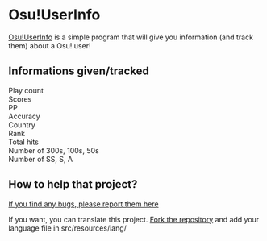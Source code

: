 Osu!UserInfo
=========

[Osu!UserInfo](https://osu.ppy.sh/forum/p/3094583) is a simple program that will give you information (and track them) about a Osu! user!

Informations given/tracked
-----------------------
Play count  
Scores  
PP  
Accuracy  
Country  
Rank  
Total hits  
Number of 300s, 100s, 50s  
Number of SS, S, A  

How to help that project?
-----------------------

[If you find any bugs, please report them here](https://github.com/MrCraftCod/Osu-UserInfo/issues)

If you want, you can translate this project. [Fork the repository](https://github.com/MrCraftCod/Osu-UserInfo/fork) and add your language file in src/resources/lang/
